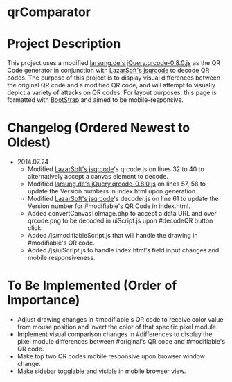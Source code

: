 qrComparator
============

# Project Description
This project uses a modified [larsung.de's jQuery.qrcode-0.8.0.js](http://larsjung.de/qrcode/) as the QR Code generator in conjunction with [LazarSoft's jsqrcode](https://github.com/LazarSoft/jsqrcode) to decode QR codes. The purpose of this project is to display visual differences between the original QR code and a modified QR code, and will attempt to visually depict a variety of attacks on QR codes. For layout purposes, this page is formatted with [BootStrap](getbootstrap.com/) and aimed to be mobile-responsive.

# Changelog (Ordered Newest to Oldest)
* 2014.07.24
  * Modified [LazarSoft's jsqrcode](https://github.com/LazarSoft/jsqrcode)'s qrcode.js on lines 32 to 40 to alternatively accept a canvas element to decode.
  * Modified [larsung.de's jQuery.qrcode-0.8.0.js](http://larsjung.de/qrcode/) on lines 57, 58 to update the Version numbers in index.html upon generation.
  * Modified [LazarSoft's jsqrcode](https://github.com/LazarSoft/jsqrcode)'s decoder.js on line 61 to update the Version number for #modifiable's QR Code in index.html.
  * Added convertCanvasToImage.php to accept a data URL and over qrcode.png to be decoded in uiScript.js upon #decodeQR button click.
  * Added /js/modifiableScript.js that will handle the drawing in #modifiable's QR code.
  * Added /js/uiScript.js to handle index.html's field input changes and mobile responsiveness.

# To Be Implemented (Order of Importance)
* Adjust drawing changes in #modifiable's QR code to receive color value from mouse position and invert the color of that specific pixel module.
* Implement visual comparison changes in #differences to display the pixel module differences between #original's QR code and #modifiable's QR code.
* Make top two QR codes mobile responsive upon browser window change.
* Make sidebar togglable and visible in mobile browser view.
